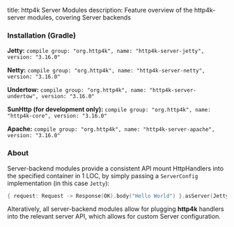 title: http4k Server Modules
description: Feature overview of the http4k-server modules, covering Server backends

### Installation (Gradle)
**Jetty:** ```compile group: "org.http4k", name: "http4k-server-jetty", version: "3.16.0"```

**Netty:** ```compile group: "org.http4k", name: "http4k-server-netty", version: "3.16.0"```

**Undertow:** ```compile group: "org.http4k", name: "http4k-server-undertow", version: "3.16.0"```

**SunHttp (for development only):** ```compile group: "org.http4k", name: "http4k-core", version: "3.16.0"```

**Apache:** ```compile group: "org.http4k", name: "http4k-server-apache", version: "3.16.0"```

### About
Server-backend modules provide a consistent API mount HttpHandlers into the specified container in 1 LOC, by simply passing a `ServerConfig` implementation (in this case `Jetty`):

```kotlin
{ request: Request -> Response(OK).body("Hello World") }.asServer(Jetty(8000)).start().block()
```
Alteratively, all server-backend modules allow for plugging **http4k** handlers into the relevant server API, which allows for custom Server configuration.
